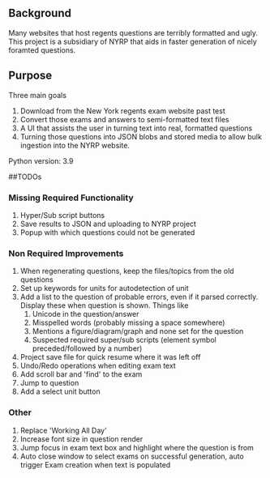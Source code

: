 ## Background
Many websites that host regents questions are terribly formatted and ugly. 
This project is a subsidiary of NYRP that aids in faster generation of nicely
foramted questions.

## Purpose
Three main goals
1) Download from the New York regents exam website past test
2) Convert those exams and answers to semi-formatted text files
3) A UI that assists the user in turning text into real, formatted questions
4) Turning those questions into JSON blobs and stored media to allow bulk
ingestion into the NYRP website.

Python version: 3.9

##TODOs

### Missing Required Functionality
1. Hyper/Sub script buttons
2. Save results to JSON and uploading to NYRP project
3. Popup with which questions could not be generated

### Non Required Improvements
1. When regenerating questions, keep the files/topics from the old questions
2. Set up keywords for units for autodetection of unit
3. Add a list to the question of probable errors, even if it parsed correctly. Display these when question is shown. Things like
   1. Unicode in the question/answer
   2. Misspelled words (probably missing a space somewhere)
   3. Mentions a figure/diagram/graph and none set for the question
   4. Suspected required super/sub scripts (element symbol preceded/followed by a number)
4. Project save file for quick resume where it was left off
5. Undo/Redo operations when editing exam text
6. Add scroll bar and 'find' to the exam
7. Jump to question
8. Add a select unit button

### Other
1. Replace 'Working All Day'
2. Increase font size in question render
3. Jump focus in exam text box and highlight where the question is from
4. Auto close window to select exams on successful generation, auto trigger Exam creation when text is populated
